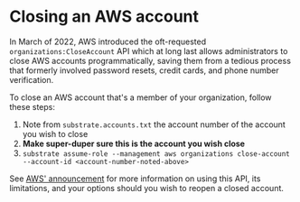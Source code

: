 # Closing an AWS account

In March of 2022, AWS introduced the oft-requested `organizations:CloseAccount` API which at long last allows administrators to close AWS accounts programmatically, saving them from a tedious process that formerly involved password resets, credit cards, and phone number verification.

To close an AWS account that's a member of your organization, follow these steps:

1. Note from `substrate.accounts.txt` the account number of the account you wish to close
2. **Make super-duper sure this is the account you wish close**
3. `substrate assume-role --management aws organizations close-account --account-id <account-number-noted-above>`

See [AWS' announcement](https://aws.amazon.com/blogs/mt/aws-organizations-now-provides-a-simple-scalable-and-more-secure-way-to-close-your-member-accounts/) for more information on using this API, its limitations, and your options should you wish to reopen a closed account.
